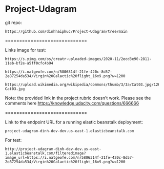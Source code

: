 # Project-Udagram

git repo:

    https://github.com/dinhhaiphuc/Project-Udagram/tree/main

=============================

Links image for test:

    https://s.yimg.com/os/creatr-uploaded-images/2020-11/2ecd3e90-2811-11eb-bf2e-a5ff0cfc4b94

    https://i.natgeofe.com/n/5806314f-21fe-420c-8d57-2e87254da534/Virgin%20Galactic%20flight_16x9.png?w=1200

    https://upload.wikimedia.org/wikipedia/commons/thumb/3/3a/Cat03.jpg/1200px-Cat03.jpg

Note: the provided link in the project rubric doesn't work. Please see the comments here https://knowledge.udacity.com/questions/666666

=============================

Link to the endpoint URL for a running elastic beanstalk deployment:

    project-udagram-dinh-dev-dev.us-east-1.elasticbeanstalk.com
    
For test:

    http://project-udagram-dinh-dev-dev.us-east-1.elasticbeanstalk.com/filteredimage?image_url=https://i.natgeofe.com/n/5806314f-21fe-420c-8d57-2e87254da534/Virgin%20Galactic%20flight_16x9.png?w=1200
